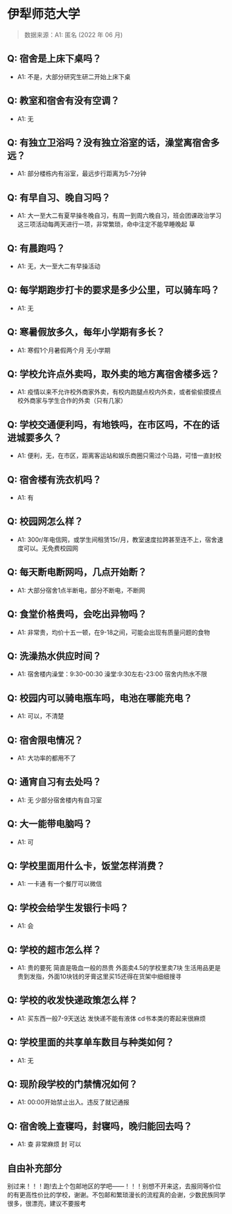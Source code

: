 # 伊犁师范大学

> 数据来源：A1: 匿名 (2022 年 06 月)

## Q: 宿舍是上床下桌吗？

- A1: 不是，大部分研究生研二开始上床下桌

## Q: 教室和宿舍有没有空调？

- A1: 无

## Q: 有独立卫浴吗？没有独立浴室的话，澡堂离宿舍多远？

- A1: 部分楼栋内有浴室，最远步行距离为5-7分钟

## Q: 有早自习、晚自习吗？

- A1: 大一至大二有夏早操冬晚自习，有周一到周六晚自习，班会团课政治学习这三项活动每两天进行一项，非常繁琐，命中注定不能早睡晚起 草

## Q: 有晨跑吗？

- A1: 无，大一至大二有早操活动

## Q: 每学期跑步打卡的要求是多少公里，可以骑车吗？

- A1: 无

## Q: 寒暑假放多久，每年小学期有多长？

- A1: 寒假1个月暑假两个月 无小学期

## Q: 学校允许点外卖吗，取外卖的地方离宿舍楼多远？

- A1: 疫情以来不允许校外商家外卖，有校内跑腿点校内外卖，或者偷偷摸摸点校外商家与学生合作的外卖（只有几家）

## Q: 学校交通便利吗，有地铁吗，在市区吗，不在的话进城要多久？

- A1: 便利，无，在市区，距离客运站和娱乐商圈只需过个马路，可惜一直封校

## Q: 宿舍楼有洗衣机吗？

- A1: 有

## Q: 校园网怎么样？

- A1: 300r/年电信网，或学生间租赁15r/月，教室速度拉跨甚至连不上，宿舍速度可以。无免费校园网

## Q: 每天断电断网吗，几点开始断？

- A1: 大部分宿舍1点半断电，部分不断电，不断网

## Q: 食堂价格贵吗，会吃出异物吗？

- A1: 非常贵，均价十五一顿，在9-18之间，可能会出现有质量问题的食物

## Q: 洗澡热水供应时间？

- A1: 宿舍楼内澡堂：9:30-00:30 澡堂:9:30左右-23:00 宿舍内热水不限

## Q: 校园内可以骑电瓶车吗，电池在哪能充电？

- A1: 可以，不清楚

## Q: 宿舍限电情况？

- A1: 大功率的都用不了

## Q: 通宵自习有去处吗？

- A1: 无 少部分宿舍楼内有自习室

## Q: 大一能带电脑吗？

- A1: 可

## Q: 学校里面用什么卡，饭堂怎样消费？

- A1: 一卡通 有一个餐厅可以微信

## Q: 学校会给学生发银行卡吗？

- A1: 会

## Q: 学校的超市怎么样？

- A1: 贵的要死 简直是吸血一般的昂贵 外面卖4.5的学校里卖7块 生活用品更是贵到发指，外面10块钱的牙膏这里买15还得在货架中细细搜寻

## Q: 学校的收发快递政策怎么样？

- A1: 买东西一般7-9天送达 发快递不能有液体 cd书本类的寄起来很麻烦

## Q: 学校里面的共享单车数目与种类如何？

- A1: 无

## Q: 现阶段学校的门禁情况如何？

- A1: 00:00开始禁止出入。违反了就记通报

## Q: 宿舍晚上查寝吗，封寝吗，晚归能回去吗？

- A1: 查 非常麻烦  封 可以

## 自由补充部分

别过来！！！跑!去上个包邮地区的学吧——！！！别想不开来这，去报同等价位的有更高性价比的学校，谢谢。不包邮和繁琐漫长的流程真的会谢，少数民族同学很多，很漂亮，建议不要报考